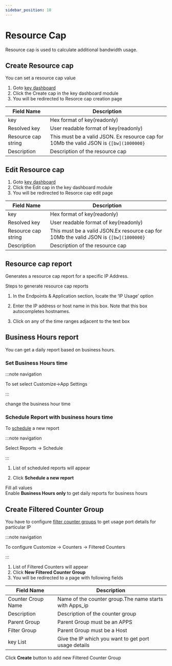```yaml
---
sidebar_position: 10
---
```


# Resource Cap

Resource cap is used to calculate additional bandwidth usage.

## Create Resource cap

You can set a resource cap value

1. Goto [key dashboard](/docs/ug/ui/dashboards#key_dashboard)
2. Click the Create cap in the key dashboard module
3. You will be redirected to Resorce cap creation page

| Field Name          | Description                                                                            |
| ------------------- | -------------------------------------------------------------------------------------- |
| key                 | Hex format of key(readonly)                                                            |
| Resolved key        | User readable format of key(readonly)                                                  |
| Resource cap string | This must be a valid JSON. Ex resource cap for 10Mb the valid JSON is `{[bw](1000000}` |
| Description         | Description of the resource cap                                                        |

## Edit Resource cap

1. Goto [key dashboard](/docs/ug/ui/dashboards#key_dashboard)
2. Click the Edit cap in the key dashboard module
3. You will be redirected to Resorce cap edit page

| Field Name          | Description                                                                          |
| ------------------- | ------------------------------------------------------------------------------------ |
| key                 | Hex format of key(readonly)                                                          |
| Resolved key        | User readable format of key(readonly)                                                |
| Resource cap string | This must be a valid JSON.Ex resource cap for 10Mb the valid JSON is `{[bw](1000000}` |
| Description         | Description of the resource cap                                                      |

## Resource cap report

Generates a resource cap report for a specific IP Address.

Steps to generate resource cap reports  

1. In the Endpoints & Application section, locate the ‘IP Usage’
   option  

2. Enter the IP address or host name in this box. Note that this box
   autocompletes hostnames.  

3. Click on any of the time ranges adjacent to the text box

## Business Hours report

You can get a daily report based on business hours.

### Set Business Hours time

:::note navigation

To set select Customize-\>App Settings

:::

change the business hour time

### Schedule Report with business hours time

To [schedule](/docs/ug/reports/schedreports) a new report

:::note navigation

Select Reports -\> Schedule

:::

1. List of scheduled reports will appear  

2. Click **Schedule a new report**

Fill all values  
Enable **Business Hours only** to get daily reports for business hours

## Create Filtered Counter Group

You have to configure [filter counter
groups](/docs/ug/cg/custom#filtered_counter_groups) to get usage
port details for particular IP

:::note navigation

To configure Customize -\> Counters -\> Filtered Counters

:::

1. List of Filtered Counters will appear
2. Click **New Filtered Counter Group**
3. You will be redirected to a page with following fields

| Field Name         | Description                                            |
| ------------------ | ------------------------------------------------------ |
| Counter Croup Name | Name of the counter group.The name starts with Apps_ip |
| Description        | Description of the counter group                       |
| Parent Group       | Parent Group must be an APPS                           |
| Filter Group       | Parent Group must be a Host                            |
| key List           | Give the IP which you want to get port usage details   |

Click **Create** button to add new Filtered Counter Group
